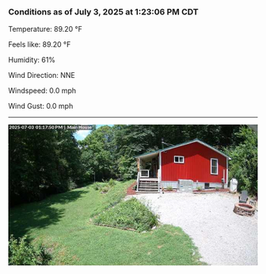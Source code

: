 ### Conditions as of July 3, 2025 at 1:23:06 PM CDT 

Temperature: 89.20 &deg;F

Feels like: 89.20 &deg;F

Humidity: 61%

Wind Direction: NNE

Windspeed: 0.0 mph

Wind Gust: 0.0 mph

---

<img src="./images/latest.jpeg"/>

